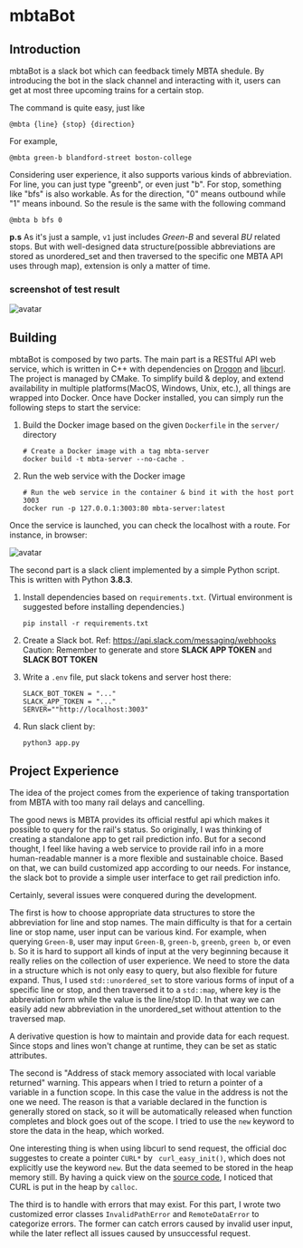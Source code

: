 # mbtaBot

## Introduction
mbtaBot is a slack bot which can feedback timely MBTA shedule. 
By introducing the bot in the slack channel and interacting with it, users can get at most three upcoming trains for a certain stop.

The command is quite easy, just like
```
@mbta {line} {stop} {direction} 
```
For example,
```
@mbta green-b blandford-street boston-college
```

Considering user experience, it also supports various kinds of abbreviation. For line, you can just type "greenb", or even just "b". For stop, something like "bfs" is also 
workable. As for the direction, "0" means outbound while "1" means inbound. So the resule is the same with the following command
```
@mbta b bfs 0
```
**p.s** As it's just a sample, `v1` just includes *Green-B* and several *BU* related stops. But with well-designed data structure(possible abbreviations are stored as unordered_set and then traversed to the specific one MBTA API uses through map), extension is only a matter of time.

### screenshot of test result
![avatar](https://i.ibb.co/8mdv5tj/test-result.jpg)

## Building
mbtaBot is composed by two parts. The main part is a RESTful API web service, which is written in C++ with dependencies on [Drogon](https://github.com/drogonframework/drogon) and [libcurl](https://curl.se/libcurl/). The project is managed by CMake. To simplify build & deploy, and extend availability in multiple platforms(MacOS, Windows, Unix, etc.), all things are wrapped into Docker. Once have Docker installed, you can simply run the following steps to start the service:

1. Build the Docker image based on the given `Dockerfile` in the `server/` directory

   ```shell
   # Create a Docker image with a tag mbta-server
   docker build -t mbta-server --no-cache .
   ```

2. Run the web service with the Docker image

   ```shell
   # Run the web service in the container & bind it with the host port 3003
   docker run -p 127.0.0.1:3003:80 mbta-server:latest
   ```

Once the service is launched, you can check the localhost with a route. For instance, in browser:

![avatar](https://i.ibb.co/g674nyv/RESTful-API.jpg)



The second part is a slack client implemented by a simple Python script. This is written with Python **3.8.3**. 

1. Install dependencies based on `requirements.txt`.
   (Virtual environment is suggested before installing dependencies.)

   ```shell
   pip install -r requirements.txt
   ```

2. Create a Slack bot. Ref: https://api.slack.com/messaging/webhooks
   Caution: Remember to generate and store **SLACK APP TOKEN** and **SLACK BOT TOKEN**

3. Write a `.env` file, put slack tokens and server host there:

   ```
   SLACK_BOT_TOKEN = "..."
   SLACK_APP_TOKEN = "..."
   SERVER=""http://localhost:3003"
   ```

4. Run slack client by:

   ```shell
   python3 app.py
   ```



## Project Experience

The idea of the project comes from the experience of taking transportation from MBTA with too many rail delays and cancelling.

The good news is MBTA provides its official restful api which makes it possible to query for the rail's status. So originally, I was thinking of creating a standalone app to get rail prediction info. But for a second thought, I feel like having a web service to provide rail info in a more human-readable manner is a more flexible and sustainable choice. Based on that, we can build customized app according to our needs. For instance, the slack bot to provide a simple user interface to get rail prediction info.

Certainly, several issues were conquered during the development. 

The first is how to choose appropriate data structures to store the abbreviation for line and stop names. The main difficulty is that for a certain line or stop name, user input can be various kind. For example, when querying `Green-B`, user may input `Green-B`,  `green-b`, `greenb`, `green b`, or even `b`. So it is hard to support all kinds of input at the very beginning because it really relies on the collection of user experience. We need to store the data in a structure which is not only easy to query, but also flexible for future expand. Thus, I used `std::unordered_set` to store various forms of input of a specific line or stop, and then traversed it to a `std::map`, where key is the abbreviation form while the value is the line/stop ID. In that way we can easily add new abbreviation in the unordered_set without attention to the traversed map. 

A derivative question is how to maintain and provide data for each request. Since stops and lines won't change at runtime, they can be set as static attributes.  

The second is "Address of stack memory associated with local variable returned" warning. This appears when I tried to return a pointer of a variable in a function scope. In this case the value in the address is not the one we need. The reason is that a variable declared in the function is generally stored on stack, so it will be automatically released when function completes and block goes out of the scope. I tried to use the `new` keyword to store the data in the heap, which worked. 

One interesting thing is when using libcurl to send request, the official doc suggestes to create a pointer `CURL*` by ` curl_easy_init()`, which does not explicitly use the keyword `new`. But the data seemed to be stored in the heap memory still. By having a quick view on the [source code](https://github.com/curl/curl/blob/0942017162b064c223cc6111306bf06903f3262b/lib/url.c#L644), I noticed that CURL is put in the heap by `calloc`. 

The third is to handle with errors that may exist. For this part, I wrote two customized error classes `InvalidPathError` and `RemoteDataError` to categorize errors. The former can catch errors caused by invalid user input, while the later reflect all issues caused by unsuccessful request.  



